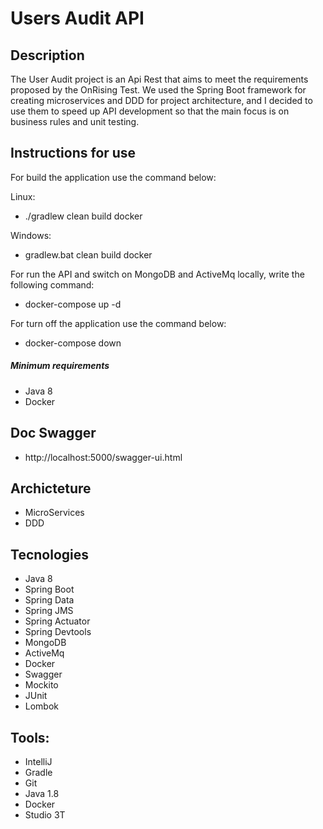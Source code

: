 # Users Audit API 

## Description

The User Audit project is an Api Rest that aims to meet the requirements proposed by the OnRising Test.
We used the Spring Boot framework for creating microservices and DDD for project architecture, and I decided to use them to speed up API development so that the main focus is on business rules and unit testing.

## Instructions for use

For build the application use the command below:

Linux: 
- ./gradlew clean build docker

Windows:
- gradlew.bat clean build docker

For run the API and switch on MongoDB and ActiveMq locally,  write the following command:

- docker-compose up -d 

For turn off the application use the command below:

- docker-compose down

##### Minimum requirements

- Java 8
- Docker

## Doc Swagger

- http://localhost:5000/swagger-ui.html
 
## Archicteture

- MicroServices
- DDD
  
## Tecnologies

- Java 8
- Spring Boot
- Spring Data
- Spring JMS
- Spring Actuator
- Spring Devtools
- MongoDB
- ActiveMq
- Docker
- Swagger
- Mockito
- JUnit
- Lombok

## Tools:

- IntelliJ
- Gradle
- Git
- Java 1.8
- Docker
- Studio 3T
